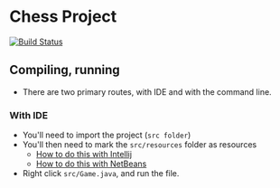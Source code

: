 # Chess Project
[![Build Status](https://travis-ci.com/fzxt/Chess.svg?token=TT9qSQ7v8Pwz8MWFLCnw&branch=master)](https://travis-ci.com/fzxt/Chess)
## Compiling, running
- There are two primary routes, with IDE and with the command line.
 
### With IDE
- You'll need to import the project (`src folder`)
- You'll then need to mark the `src/resources` folder as resources
    - [How to do this with Intellij](https://stackoverflow.com/questions/21722657/how-to-mark-package-as-a-resource-folder)
    - [How to do this with NetBeans](http://www.javaquery.com/2015/10/how-to-create-resource-folder-in.html)
- Right click `src/Game.java`, and run the file.

